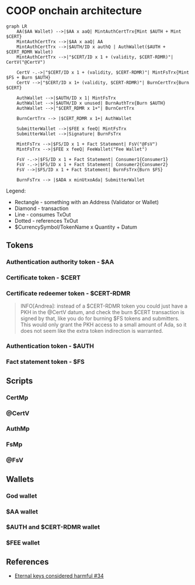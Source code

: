 # COOP onchain architecture

```mermaid
graph LR
    AA($AA Wallet) -->|$AA x aaQ| MintAuthCertTrx{Mint $AUTH + Mint $CERT}
    MintAuthCertTrx -->|$AA x aaQ| AA
    MintAuthCertTrx -->|$AUTH/ID x authQ | AuthWallet($AUTH + $CERT_RDMR Wallet)
    MintAuthCertTrx -->|"$CERT/ID x 1 + (validity, $CERT-RDMR)"| CertV("@CertV")
    
    CertV -.->|"$CERT/ID x 1 + (validity, $CERT-RDMR)"| MintFsTrx{Mint $FS + Burn $AUTH}
    CertV -->|"$CERT/ID x 1+ (validity, $CERT-RDMR)"| BurnCertTrx{Burn $CERT}
    
    AuthWallet -->|$AUTH/ID x 1| MintFsTrx
    AuthWallet -->|$AUTH/ID x unused| BurnAuthTrx{Burn $AUTH}
    AuthWallet -->|"$CERT_RDMR x 1+"| BurnCertTrx
    
    BurnCertTrx --> |$CERT_RDMR x 1+| AuthWallet
    
    SubmitterWallet -->|$FEE x feeQ| MintFsTrx
    SubmitterWallet -->|Signature| BurnFsTrx
    
    MintFsTrx -->|$FS/ID x 1 + Fact Statement| FsV("@FsV")
    MintFsTrx -->|$FEE x feeQ| FeeWallet("Fee Wallet")

    FsV -.->|$FS/ID x 1 + Fact Statement| Consumer1{Consumer1}
    FsV -.->|$FS/ID x 1 + Fact Statement| Consumer2{Consumer2}
    FsV -->|$FS/ID x 1 + Fact Statement| BurnFsTrx{Burn $FS}

    BurnFsTrx --> |$ADA x minUtxoAda| SubmitterWallet
```

Legend:

- Rectangle - something with an Address (Validator or Wallet)
- Diamond - transaction
- Line - consumes TxOut
- Dotted - references TxOut
- $CurrencySymbol/TokenName x Quantity + Datum

## Tokens

### Authentication authority token - $AA

### Certificate token - $CERT

### Certificate redeemer token - $CERT-RDMR

> INFO[Andrea]: instead of a $CERT-RDMR token you could just have a
> PKH in the @CertV datum, and check the burn $CERT transaction is
> signed by that, like you do for burning $FS tokens and submitters.
> This would only grant the PKH access to a small amount of Ada, so it
> does not seem like the extra token indirection is warranted.

### Authentication token - $AUTH

### Fact statement token - $FS

## Scripts

### CertMp

### @CertV

### AuthMp

### FsMp

### @FsV

## Wallets

### God wallet

### $AA wallet

### $AUTH and $CERT-RDMR wallet

### $FEE wallet

## References

- [Eternal keys considered harmful #34](https://github.com/mlabs-haskell/cardano-open-oracle-protocol/issues/34)
